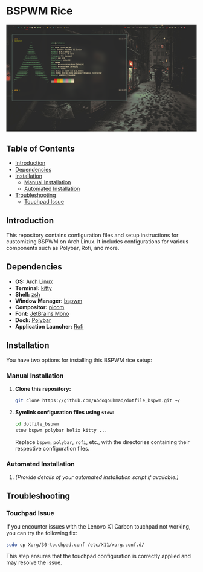 # BSPWM Rice
![Screenshot](./img/bsprice.png)

## Table of Contents

- [Introduction](#introduction)
- [Dependencies](#dependencies)
- [Installation](#installation)
  - [Manual Installation](#manual-installation)
  - [Automated Installation](#automated-installation)
- [Troubleshooting](#troubleshooting)
  - [Touchpad Issue](#touchpad-issue)

## Introduction

This repository contains configuration files and setup instructions for 
customizing BSPWM on Arch Linux. It includes configurations for various components such as Polybar, Rofi, and more.

## Dependencies

- **OS:** [Arch Linux](https://archlinux.org/)
- **Terminal:** [kitty](https://sw.kovidgoyal.net/kitty/)
- **Shell:** [zsh](https://ohmyz.sh/)
- **Window Manager:** [bspwm](https://github.com/baskerville/bspwm)
- **Compositor:** [picom](https://github.com/yshui/picom)
- **Font:** [JetBrains Mono](https://www.jetbrains.com/lp/mono/)
- **Dock:** [Polybar](https://github.com/polybar/polybar)
- **Application Launcher:** [Rofi](https://github.com/davatorium/rofi)

## Installation

You have two options for installing this BSPWM rice setup:

### Manual Installation

1. **Clone this repository:**
   ```bash
   git clone https://github.com/Abdogouhmad/dotfile_bspwm.git ~/
   ```

2. **Symlink configuration files using `stow`:**
   ```bash
   cd dotfile_bspwm
   stow bspwm polybar helix kitty ...
   ```
   Replace `bspwm`, `polybar`, `rofi`, etc., with the directories containing their respective configuration files.

### Automated Installation

1. *(Provide details of your automated installation script if available.)*

## Troubleshooting

### Touchpad Issue

If you encounter issues with the Lenovo X1 Carbon touchpad not working, you can try the following fix:

```bash
sudo cp Xorg/30-touchpad.conf /etc/X11/xorg.conf.d/
```

This step ensures that the touchpad configuration is correctly applied and may resolve the issue.

